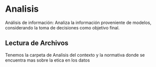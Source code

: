 # Analisis
Análisis de información: Analiza la información proveniente de modelos, considerando la toma de decisiones como objetivo final.

## Lectura de Archivos
Tenemos la carpeta de Analisis del contexto y la normativa donde se encuentra mas sobre la etica en los datos
